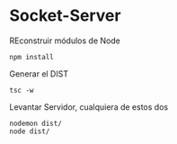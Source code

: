 # Socket-Server

REconstruir módulos de Node
```
npm install
```

Generar el DIST
```
tsc -w
```
Levantar Servidor, cualquiera de estos dos
```
nodemon dist/
node dist/
```